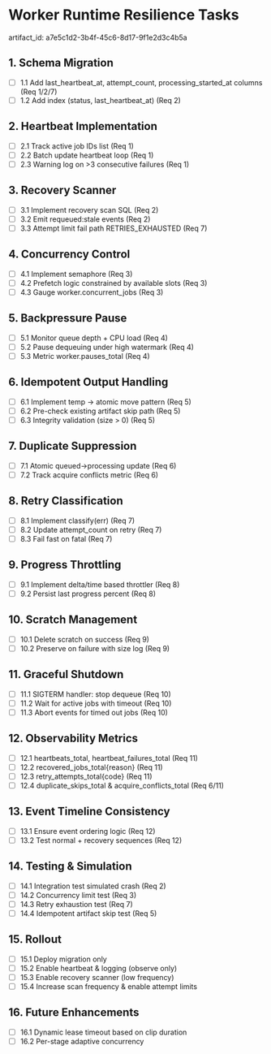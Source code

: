 # Worker Runtime Resilience Tasks

artifact_id: a7e5c1d2-3b4f-45c6-8d17-9f1e2d3c4b5a

## 1. Schema Migration

-   [ ] 1.1 Add last_heartbeat_at, attempt_count, processing_started_at columns (Req 1/2/7)
-   [ ] 1.2 Add index (status, last_heartbeat_at) (Req 2)

## 2. Heartbeat Implementation

-   [ ] 2.1 Track active job IDs list (Req 1)
-   [ ] 2.2 Batch update heartbeat loop (Req 1)
-   [ ] 2.3 Warning log on >3 consecutive failures (Req 1)

## 3. Recovery Scanner

-   [ ] 3.1 Implement recovery scan SQL (Req 2)
-   [ ] 3.2 Emit requeued:stale events (Req 2)
-   [ ] 3.3 Attempt limit fail path RETRIES_EXHAUSTED (Req 7)

## 4. Concurrency Control

-   [ ] 4.1 Implement semaphore (Req 3)
-   [ ] 4.2 Prefetch logic constrained by available slots (Req 3)
-   [ ] 4.3 Gauge worker.concurrent_jobs (Req 3)

## 5. Backpressure Pause

-   [ ] 5.1 Monitor queue depth + CPU load (Req 4)
-   [ ] 5.2 Pause dequeuing under high watermark (Req 4)
-   [ ] 5.3 Metric worker.pauses_total (Req 4)

## 6. Idempotent Output Handling

-   [ ] 6.1 Implement temp -> atomic move pattern (Req 5)
-   [ ] 6.2 Pre-check existing artifact skip path (Req 5)
-   [ ] 6.3 Integrity validation (size > 0) (Req 5)

## 7. Duplicate Suppression

-   [ ] 7.1 Atomic queued->processing update (Req 6)
-   [ ] 7.2 Track acquire conflicts metric (Req 6)

## 8. Retry Classification

-   [ ] 8.1 Implement classify(err) (Req 7)
-   [ ] 8.2 Update attempt_count on retry (Req 7)
-   [ ] 8.3 Fail fast on fatal (Req 7)

## 9. Progress Throttling

-   [ ] 9.1 Implement delta/time based throttler (Req 8)
-   [ ] 9.2 Persist last progress percent (Req 8)

## 10. Scratch Management

-   [ ] 10.1 Delete scratch on success (Req 9)
-   [ ] 10.2 Preserve on failure with size log (Req 9)

## 11. Graceful Shutdown

-   [ ] 11.1 SIGTERM handler: stop dequeue (Req 10)
-   [ ] 11.2 Wait for active jobs with timeout (Req 10)
-   [ ] 11.3 Abort events for timed out jobs (Req 10)

## 12. Observability Metrics

-   [ ] 12.1 heartbeats_total, heartbeat_failures_total (Req 11)
-   [ ] 12.2 recovered_jobs_total{reason} (Req 11)
-   [ ] 12.3 retry_attempts_total{code} (Req 11)
-   [ ] 12.4 duplicate_skips_total & acquire_conflicts_total (Req 6/11)

## 13. Event Timeline Consistency

-   [ ] 13.1 Ensure event ordering logic (Req 12)
-   [ ] 13.2 Test normal + recovery sequences (Req 12)

## 14. Testing & Simulation

-   [ ] 14.1 Integration test simulated crash (Req 2)
-   [ ] 14.2 Concurrency limit test (Req 3)
-   [ ] 14.3 Retry exhaustion test (Req 7)
-   [ ] 14.4 Idempotent artifact skip test (Req 5)

## 15. Rollout

-   [ ] 15.1 Deploy migration only
-   [ ] 15.2 Enable heartbeat & logging (observe only)
-   [ ] 15.3 Enable recovery scanner (low frequency)
-   [ ] 15.4 Increase scan frequency & enable attempt limits

## 16. Future Enhancements

-   [ ] 16.1 Dynamic lease timeout based on clip duration
-   [ ] 16.2 Per-stage adaptive concurrency
